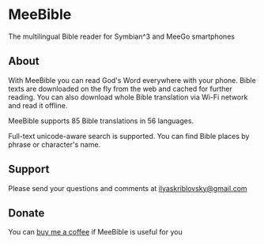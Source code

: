 # MeeBible

The multilingual Bible reader for Symbian^3 and MeeGo smartphones

## About

With MeeBible you can read God's Word everywhere with your phone. Bible texts are downloaded on the fly from the web and cached for further reading. You can also download whole Bible translation via Wi-Fi network and read it offline.

MeeBible supports 85 Bible translations in 56 languages.

Full-text unicode-aware search is supported. You can find Bible places by phrase or character's name.

## Support

Please send your questions and comments at ilyaskriblovsky@gmail.com

## Donate

You can [buy me a coffee](https://www.paypal.com/donate/?hosted_button_id=97APBNSQFP8HJ) if MeeBible is useful for you
